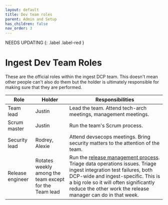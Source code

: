```yaml
---
layout: default
title: Dev team roles
parent: Admin and Setup
has_children: false
nav_order: 3
---
```


NEEDS UPDATING
{: .label .label-red }

# Ingest Dev Team Roles
These are the official roles within the ingest DCP team. This doesn't mean other people can't also do them but the holder is ultimately responsible for making sure that they are performed.

| Role             | Holder         | Responsibilities                                               |
|------------------|----------------|----------------------------------------------------------------|
| Team lead        | Justin         | Lead the team. Attend tech-arch meetings, management meetings. |
| Scrum master     | Justin         | Run the team's Scrum process.                                  |
| Security lead    | Rodrey, Alexie | Attend devsecops meetings. Bring security matters to the attention of the team. |
| Release engineer | Rotates weekly among the team except for the Team lead | Run the [release management process](https://allspark.dev.data.humancellatlas.org/dcp-ops/docs/wikis/Ingest-Runbook). Triage data operations issues. Triage ingest integration test failures, both DCP-wide and ingest-specific. This is a big role so it will often significantly reduce the other work the release manager can do in that week. |